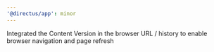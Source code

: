 ```yaml
---
'@directus/app': minor
---
```


Integrated the Content Version in the browser URL / history to enable browser navigation and page refresh
